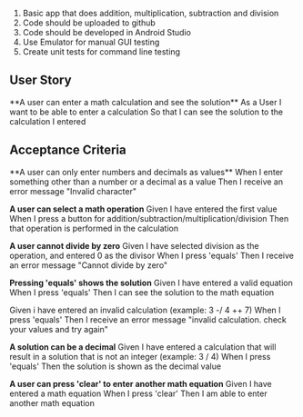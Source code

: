 1) Basic app that does addition, multiplication, subtraction and division
2) Code should be uploaded to github
3) Code should be developed in Android Studio
4) Use Emulator for manual GUI testing
5) Create unit tests for command line testing

<h2>User Story</h2>
**A user can enter a math calculation and see the solution**
As a User
I want to be able to enter a calculation
So that I can see the solution to the calculation I entered

<h2>Acceptance Criteria</h2>
**A user can only enter numbers and decimals as values**
When I enter something other than a number or a decimal as a value
Then I receive an error message "Invalid character"

**A user can select a math operation**
Given I have entered the first value
When I press a button for addition/subtraction/multiplication/division
Then that operation is performed in the calculation

**A user cannot divide by zero**
Given I have selected division as the operation, and entered 0 as the divisor
When I press 'equals'
Then I receive an error message "Cannot divide by zero"

**Pressing 'equals' shows the solution**
Given I have entered a valid equation
When I press 'equals'
Then I can see the solution to the math equation

Given i have entered an invalid calculation 
(example: 3 -/ 4 ++ 7)
When I press 'equals'
Then I receive an error message "invalid calculation. check your values and try again"

**A solution can be a decimal**
Given I have entered a calculation that will result in a solution that is not an integer (example: 3 / 4)
When I press 'equals'
Then the solution is shown as the decimal value

**A user can press 'clear' to enter another math equation**
Given I have entered a math equation
When I press 'clear'
Then I am able to enter another math equation

